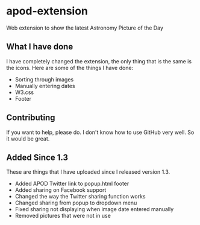 # apod-extension
Web extension to show the latest Astronomy Picture of the Day

## What I have done
I have completely changed the extension, the only thing that is the same is the icons. Here are some of the things I have done:

- Sorting through images
- Manually entering dates
- W3.css
- Footer

## Contributing
If you want to help, please do. I don't know how to use GitHub very well. So it would be great.

## Added Since 1.3
These are things that I have uploaded since I released version 1.3.
- Added APOD Twitter link to popup.html footer
- Added sharing on Facebook support
- Changed the way the Twitter sharing function works
- Changed sharing from popup to dropdown menu
- Fixed sharing not displaying when image date entered manually
- Removed pictures that were not in use
